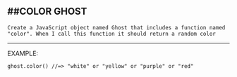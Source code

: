 ##COLOR GHOST
---

```Create a JavaScript object named Ghost that includes a function named "color". When I call this function it should return a random color```

---

EXAMPLE:

    ghost.color() //=> "white" or "yellow" or "purple" or "red"